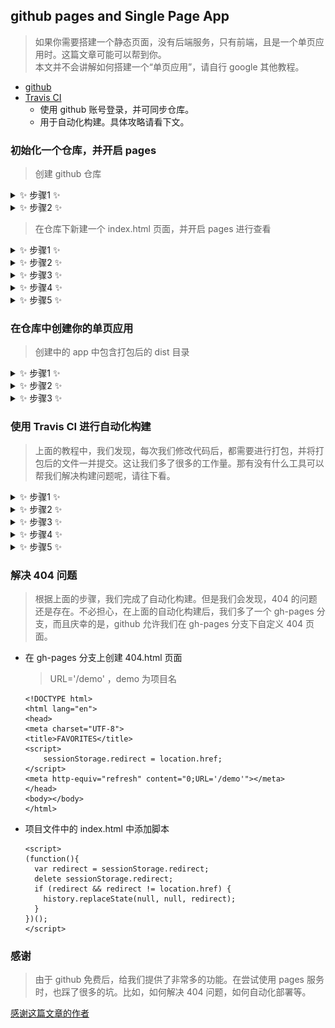 ## github pages and Single Page App

> 如果你需要搭建一个静态页面，没有后端服务，只有前端，且是一个单页应用时。这篇文章可能可以帮到你。<br/>
> 本文并不会讲解如何搭建一个“单页应用”，请自行 google 其他教程。

- [github](https://github.com)
- [Travis CI](https://www.travis-ci.org/)
	- 使用 github 账号登录，并可同步仓库。
	- 用于自动化构建。具体攻略请看下文。

### 初始化一个仓库，并开启 pages
> 创建 github 仓库

<details>
<summary>✨ 步骤1 ✨</summary>

![](./images/github/1.png)

</details>
<details>
<summary>✨ 步骤2 ✨</summary>

![](./images/github/2.png)

</details>

> 在仓库下新建一个 index.html 页面，并开启 pages 进行查看

<details>
<summary>✨ 步骤1 ✨</summary>

![](./images/github/3.png)

</details>
<details>
<summary>✨ 步骤2 ✨</summary>

![](./images/github/4.png)

```
<!DOCTYPE html>
<html lang="en">
<head>
    <meta charset="UTF-8">
    <title>DEMO</title>
</head>
<body>
  <h1>这是一个 demo 页面</h1>
</body>
</html>
```

</details>
<details>
<summary>✨ 步骤3 ✨</summary>

![](./images/github/5.png)

</details>
<details>
<summary>✨ 步骤4 ✨</summary>

![](./images/github/6.png)

</details>
<details>
<summary>✨ 步骤5 ✨</summary>
> 查看 https://<用户id>.github.io/<项目名>/index.html<br/>
> 本例子中的地址为：https://wb-chenlong.github.io/demo/index.html

![](./images/github/7.png)

</details>

### 在仓库中创建你的单页应用

> 创建中的 app 中包含打包后的 dist 目录

<details>
<summary>✨ 步骤1 ✨</summary>

![](./images/github/8.png)

</details>
<details>
<summary>✨ 步骤2 ✨</summary>

- 本例子中的访问地址：https://wb-chenlong.github.io/demo/dist/index.html
	- `<demo>`：项目名
	- `<dist>`：项目下的 dist 目录
	- `<index.html>`：dist 目录下的主入口文件

</details>
<details>
<summary>✨ 步骤3 ✨</summary>

![](./images/github/10.png)

> 当我们访问已经加载好的页面路由时，是可以正常正常访问的，如上图。但是当我们刷新该路由页面时，发现 404 了。这是因为在该 dist 目录下，不存在 /demo/dist/qrcode 资源。这个文档，我们在后面进行解决。

</details>

### 使用 Travis CI 进行自动化构建

> 上面的教程中，我们发现，每次我们修改代码后，都需要进行打包，并将打包后的文件一并提交。这让我们多了很多的工作量。那有没有什么工具可以帮我们解决构建问题呢，请往下看。

<details>
<summary>✨ 步骤1 ✨</summary>

![](./images/github/11.png)

- 使用 github 账号登录 Travis CI 平台
- 同步 github 账号的仓库

</details>
<details>
<summary>✨ 步骤2 ✨</summary>

- 为 github 仓库下添加构建脚本 `.travis.yml`

```
language: node_js # 使用 nodejs 作为构建语言

node_js:
  - "8" ## 版本为 8 以上

install:
  - npm install # 安装依赖

script:
  - npm run build # 依赖安装完成后，进行打包构建

# 分支白名单
branches:
  only:
    - master # 只对 master 分支进行构建

# GitHub Pages 部署
deploy:
  provider: pages
  skip_cleanup: true
  # 令牌秘钥，在主页面用户的 Setting 中创建
  github_token: $GITHUB_TOKEN
  # 将 dist 目录下的内容推送到默认的 gh-pages 分支上
  local_dir: dist
  target_branch: gh-pages
  on:
    branch: master
```

</details>
<details>
<summary>✨ 步骤3 ✨</summary>

- 添加构建秘钥：github 页面右上角头像下拉框 Settings --> 左侧菜单 Developer settings --> Personal access tokens --> Generate new token
- 秘钥中的 Select scopes 信息，除了 delete_repo 不必勾选，其他我都勾选了
- 创建成功后，会有一串 token，这个就是授权 Travis 平台帮我们构建用的。

![](./images/github/12.png)

</details>
<details>
<summary>✨ 步骤4 ✨</summary>

- 脚本中的 `GITHUB_TOKEN` 变量需要在 travis 上进行设置

![](./images/github/13.png)
![](./images/github/14.png)

</details>
<details>
<summary>✨ 步骤5 ✨</summary>

- 删除 github 项目下的 dist 目录，并进行提交。提交后，travis 平台会自动捕获到提交信息，并进行构建。
- 如下图信息，已经构建完成。
- 查看 github 项目，会发现多了一个 gh-pages 分支，且打包后的文件都在该目录下。
- 将 pages 从 master 分支改成 gh-pages 分支，并等候一会后再进行访问。
- 访问地址：https://wb-chenlong.github.io/demo/index.html

![](./images/github/15.png)

</details>

### 解决 404 问题

> 根据上面的步骤，我们完成了自动化构建。但是我们会发现，404 的问题还是存在。不必担心，在上面的自动化构建后，我们多了一个 gh-pages 分支，而且庆幸的是，github 允许我们在 gh-pages 分支下自定义 404 页面。

- 在 gh-pages 分支上创建 404.html 页面

	> URL='/demo' ，demo 为项目名

	```
	<!DOCTYPE html>
	<html lang="en">
	<head>
   <meta charset="UTF-8">
   <title>FAVORITES</title>
   <script>
   		sessionStorage.redirect = location.href;
  	</script>
  	<meta http-equiv="refresh" content="0;URL='/demo'"></meta>
	</head>
	<body></body>
	</html>
	```
- 项目文件中的 index.html 中添加脚本

	```
	<script>
    (function(){
      var redirect = sessionStorage.redirect;
      delete sessionStorage.redirect;
      if (redirect && redirect != location.href) {
        history.replaceState(null, null, redirect);
      }
    })();
  	</script>
	```

### 感谢

> 由于 github 免费后，给我们提供了非常多的功能。在尝试使用 pages 服务时，也踩了很多的坑。比如，如何解决 404 问题，如何自动化部署等。

[感谢这篇文章的作者](https://github.com/neal1991/articles-translator/blob/master/Github%20Pages%E4%BB%A5%E5%8F%8A%E5%8D%95%E9%A1%B5%E9%9D%A2%E5%BA%94%E7%94%A8.md)




